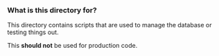 ### What is this directory for?

This directory contains scripts that are used to manage the database or testing things out.

This **should not** be used for production code.
